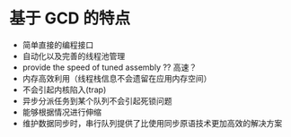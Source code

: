 # 基于 GCD 的特点

- 简单直接的编程接口
- 自动化以及完善的线程池管理
- provide the speed of tuned assembly ?? 高速？
- 内存高效利用（线程栈信息不会遗留在应用内存空间）
- 不会引起内核陷入(trap)
- 异步分派任务到某个队列不会引起死锁问题
- 能够根据情况进行伸缩
- 维护数据同步时，串行队列提供了比使用同步原语技术更加高效的解决方案

